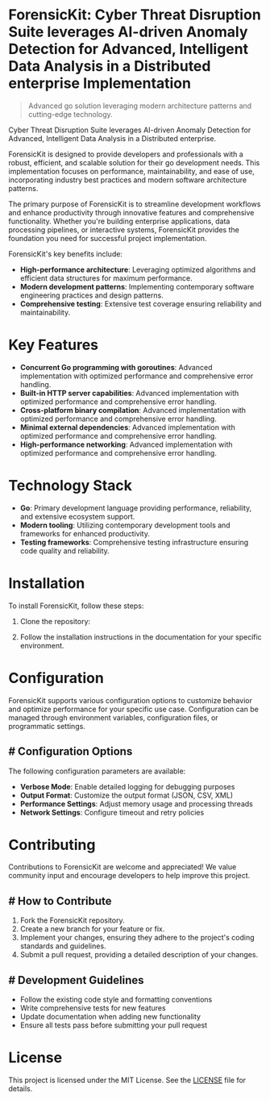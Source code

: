 <!-- fallback_ForensicKit_20251002192152_43548 -->

# ForensicKit: Cyber Threat Disruption Suite leverages AI-driven Anomaly Detection for Advanced, Intelligent Data Analysis in a Distributed enterprise Implementation
> Advanced go solution leveraging modern architecture patterns and cutting-edge technology.

Cyber Threat Disruption Suite leverages AI-driven Anomaly Detection for Advanced, Intelligent Data Analysis in a Distributed enterprise.

ForensicKit is designed to provide developers and professionals with a robust, efficient, and scalable solution for their go development needs. This implementation focuses on performance, maintainability, and ease of use, incorporating industry best practices and modern software architecture patterns.

The primary purpose of ForensicKit is to streamline development workflows and enhance productivity through innovative features and comprehensive functionality. Whether you're building enterprise applications, data processing pipelines, or interactive systems, ForensicKit provides the foundation you need for successful project implementation.

ForensicKit's key benefits include:

* **High-performance architecture**: Leveraging optimized algorithms and efficient data structures for maximum performance.
* **Modern development patterns**: Implementing contemporary software engineering practices and design patterns.
* **Comprehensive testing**: Extensive test coverage ensuring reliability and maintainability.

# Key Features

* **Concurrent Go programming with goroutines**: Advanced implementation with optimized performance and comprehensive error handling.
* **Built-in HTTP server capabilities**: Advanced implementation with optimized performance and comprehensive error handling.
* **Cross-platform binary compilation**: Advanced implementation with optimized performance and comprehensive error handling.
* **Minimal external dependencies**: Advanced implementation with optimized performance and comprehensive error handling.
* **High-performance networking**: Advanced implementation with optimized performance and comprehensive error handling.

# Technology Stack

* **Go**: Primary development language providing performance, reliability, and extensive ecosystem support.
* **Modern tooling**: Utilizing contemporary development tools and frameworks for enhanced productivity.
* **Testing frameworks**: Comprehensive testing infrastructure ensuring code quality and reliability.

# Installation

To install ForensicKit, follow these steps:

1. Clone the repository:


2. Follow the installation instructions in the documentation for your specific environment.

# Configuration

ForensicKit supports various configuration options to customize behavior and optimize performance for your specific use case. Configuration can be managed through environment variables, configuration files, or programmatic settings.

## # Configuration Options

The following configuration parameters are available:

* **Verbose Mode**: Enable detailed logging for debugging purposes
* **Output Format**: Customize the output format (JSON, CSV, XML)
* **Performance Settings**: Adjust memory usage and processing threads
* **Network Settings**: Configure timeout and retry policies

# Contributing

Contributions to ForensicKit are welcome and appreciated! We value community input and encourage developers to help improve this project.

## # How to Contribute

1. Fork the ForensicKit repository.
2. Create a new branch for your feature or fix.
3. Implement your changes, ensuring they adhere to the project's coding standards and guidelines.
4. Submit a pull request, providing a detailed description of your changes.

## # Development Guidelines

* Follow the existing code style and formatting conventions
* Write comprehensive tests for new features
* Update documentation when adding new functionality
* Ensure all tests pass before submitting your pull request

# License

This project is licensed under the MIT License. See the [LICENSE](https://github.com/mpermar082/ForensicKit/blob/main/LICENSE) file for details.
